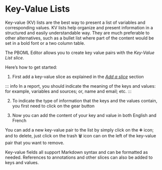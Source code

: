 # Key-Value Lists

Key-value (KV) lists are the best way to present a list of variables and corresponding values. KV lists help organize and present information in a structured and easily understandable way. They are much preferable to other alternatives, such as a bullet list where part of the content would be set in a bold font or a two column table.

The PBOML Editor allows you to create key value pairs with the *Key-Value List slice*.

Here’s how to get started:

1.  First add a key-value slice as explained in the [*Add a slice*](./structure-your-document.html#add-a-slice) section

::: info
In a report, you should indicate the meaning of the keys and values: for example, variables and sources; or, name and email; etc.
:::

2.  To indicate the type of information that the keys and the values contain, you first need to click on the gear button <Icon hero="cog-6-tooth"></Icon>

3.  Now you can add the content of your key and value in both English and French

You can add a new key-value pair to the list by simply click on the ➕ icon; and to delete, just click on the trash 🗑️ icon can on the left of the key-value pair that you want to remove.

Key-value fields all support Markdown syntax and can be formatted as needed. References to annotations and other slices can also be added to keys and values.

<PbomlWidget sample="/samples/kv_slice.pboml.yaml" mode="edit" title="A key-value slice with three KV pairs"></PbomlWidget>

